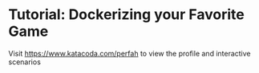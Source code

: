# Tutorial: Dockerizing your Favorite Game

Visit https://www.katacoda.com/perfah to view the profile and interactive scenarios
